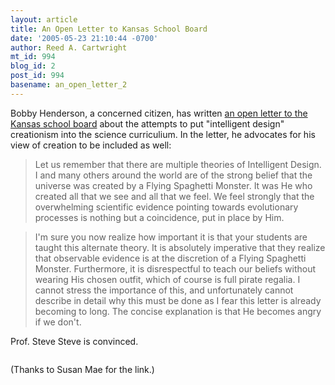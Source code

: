 ```yaml
---
layout: article
title: An Open Letter to Kansas School Board
date: '2005-05-23 21:10:44 -0700'
author: Reed A. Cartwright
mt_id: 994
blog_id: 2
post_id: 994
basename: an_open_letter_2
---
```

Bobby Henderson, a concerned citizen, has written [an open letter to the Kansas school board](http://www.venganza.org/) about the attempts to put "intelligent design" creationism into the science curriculium.  In the letter, he advocates for his view of creation to be included as well: 

> Let us remember that there are multiple theories of Intelligent Design. I and many others around the world are of the strong belief that the universe was created by a Flying Spaghetti Monster. It was He who created all that we see and all that we feel. We feel strongly that the overwhelming scientific evidence pointing towards evolutionary processes is nothing but a coincidence, put in place by Him.

> I'm sure you now realize how important it is that your students are taught this alternate theory. It is absolutely imperative that they realize that observable evidence is at the discretion of a Flying Spaghetti Monster. Furthermore, it is disrespectful to teach our beliefs without wearing His chosen outfit, which of course is full pirate regalia. I cannot stress the importance of this, and unfortunately cannot describe in detail why this must be done as I fear this letter is already becoming to long. The concise explanation is that He becomes angry if we don't.

Prof. Steve Steve is convinced.

<img src="http://www.dererumnatura.us/archives/images/pirate.jpg" alt="" />

(Thanks to Susan Mae for the link.)
